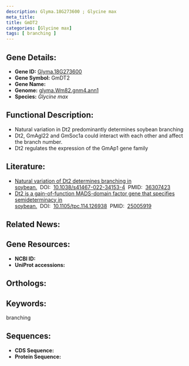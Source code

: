 ```yaml
---
description: Glyma.18G273600 ; Glycine max
meta_title:
title: GmDT2
categories: [Glycine max]
tags: [ branching ]
---
```


## Gene Details:
- **Gene ID:**	[Glyma.18G273600]()
- **Gene Symbol:** GmDT2
- **Gene Name:** 
- **Genome:** [glyma.Wm82.gnm4.ann1]()
- **Species:** *Glycine max*

## Functional Description:
   - Natural variation in Dt2 predominantly determines soybean branching
   - Dt2, GmAgl22 and GmSoc1a could interact with each other and affect the branch number.
   - Dt2 regulates the expression of the GmAp1 gene family

## Literature:
   - [Natural variation of Dt2 determines branching in soybean.]( https://www.nature.com/articles/s41467-022-34153-4)&nbsp;&nbsp;DOI:&nbsp;&nbsp;[10.1038/s41467-022-34153-4](https://www.nature.com/articles/s41467-022-34153-4)&nbsp;&nbsp;PMID:&nbsp;&nbsp;[36307423](https://pubmed.ncbi.nlm.nih.gov/36307423/)
   - [Dt2 is a gain-of-function MADS-domain factor gene that specifies semideterminacy in soybean.]( https://academic.oup.com/plcell/article/26/7/2831/6100157?login=true)&nbsp;&nbsp;DOI:&nbsp;&nbsp;[10.1105/tpc.114.126938](https://academic.oup.com/plcell/article/26/7/2831/6100157?login=true)&nbsp;&nbsp;PMID:&nbsp;&nbsp;[25005919](https://pubmed.ncbi.nlm.nih.gov/25005919/)

## Related News:

## Gene Resources:
- **NCBI ID:** [](https://www.ncbi.nlm.nih.gov/gene/?term=)
- **UniProt accessions:** [](https://www.uniprot.org/uniprotkb//entry)

## Orthologs:

## Keywords:
branching

## Sequences:
- **CDS Sequence:**
- **Protein Sequence:**
